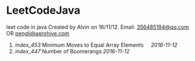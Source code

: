 # LeetCodeJava
leet code in java
Created by Alvin on 16/11/12.
Email: 356485194@qq.com  OR  pengli@aerohive.com

1. _index_453_   Minimum Moves to Equal Array Elements     _2016-11-12_   
2. _index_447_   Number of Boomerangs       _2016-11-12_  